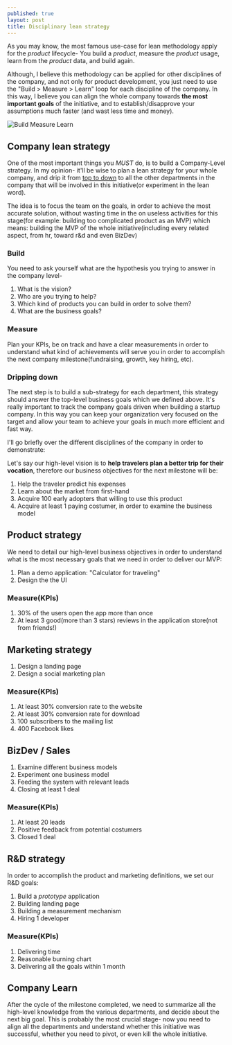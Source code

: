 ```yaml
---
published: true
layout: post
title: Disciplinary lean strategy
---
```

As you may know, the most famous use-case for lean methodology apply for the _product_ lifecycle-
You build a *product*, measure the *product* usage, learn from the *product* data, and build again.

Although, I believe this methodology can be applied for other disciplines of the company, and not only for product development,
you just need to use the "Build > Measure > Learn" loop for each discipline of the company.
In this way, I believe you can align the whole company towards **the most important goals** of the initiative, and to establish/disapprove your
assumptions much faster (and wast less time and money).

<img src="http://www.cu-tcdc.com/wp-content/uploads/2014/07/Diagrame-031.jpg" alt="Build Measure Learn" style="max-height: 400px;" /><br />

 
## Company lean strategy
One of the most important things you *MUST* do, is to build a Company-Level strategy. In my opinion- it'll be wise to plan a
lean strategy for your whole company, and drip it from [top to down](https://en.wikipedia.org/wiki/Top-down_and_bottom-up_design)
to all the other departments in the company that will be involved in this initiative(or experiment in the lean word).

The idea is to focus the team on the goals, in order to achieve the most accurate solution, without wasting time in the
on useless activities for this stage(for example: building too complicated product as an MVP) which means: building the MVP
of the whole initiative(including every related aspect, from hr, toward r&d and even BizDev)

### Build
You need to ask yourself what are the hypothesis you trying to answer in the company level-

1. What is the vision?
1. Who are you trying to help?
1. Which kind of products you can build in order to solve them?
1. What are the business goals?

### Measure
Plan your KPIs, be on track and have a clear measurements in order to understand what kind of achievements will serve you
in order to accomplish the next company milestone(fundraising, growth, key hiring, etc).

### Dripping down
The next step is to build a sub-strategy for each department, this strategy should answer the top-level business goals which
we defined above. It's really important to track the company goals driven when building a startup company. In this
way you can keep your organization very focused on the target and allow your team to achieve your goals in much more efficient and fast way.

I'll go briefly over the different disciplines of the company in order to demonstrate:

Let's say our high-level vision is to **help travelers plan a better trip for their vocation**, therefore our business objectives for the
next milestone will be:

1. Help the traveler predict his expenses
1. Learn about the market from first-hand
1. Acquire 100 early adopters that willing to use this product
1. Acquire at least 1 paying costumer, in order to examine the business model

## Product strategy
We need to detail our high-level business objectives in order to understand what is the most necessary goals that we need
in order to deliver our MVP:

1. Plan a demo application: "Calculator for traveling"
1. Design the the UI

### Measure(KPIs)
1. 30% of the users open the app more than once
1. At least 3 good(more than 3 stars) reviews in the application store(not from friends!)

## Marketing strategy
1. Design a landing page
1. Design a social marketing plan

### Measure(KPIs)
1. At least 30% conversion rate to the website
1. At least 30% conversion rate for download
1. 100 subscribers to the mailing list
1. 400 Facebook likes

## BizDev / Sales
1. Examine different business models
1. Experiment one business model
1. Feeding the system with relevant leads
1. Closing at least 1 deal

### Measure(KPIs)
1. At least 20 leads
1. Positive feedback from potential costumers
1. Closed 1 deal

## R&D strategy
In order to accomplish the product and marketing definitions, we set our R&D goals:

1. Build a *prototype* application
1. Building landing page
1. Building a measurement mechanism
1. Hiring 1 developer

### Measure(KPIs)
1. Delivering time
1. Reasonable burning chart
1. Delivering all the goals within 1 month

## Company Learn
After the cycle of the milestone completed, we need to summarize all the high-level knowledge from the various departments,
and decide about the next big goal.
This is probably the most crucial stage- now you need to align all the departments and understand whether this initiative
was successful, whether you need to pivot, or even kill the whole initiative.